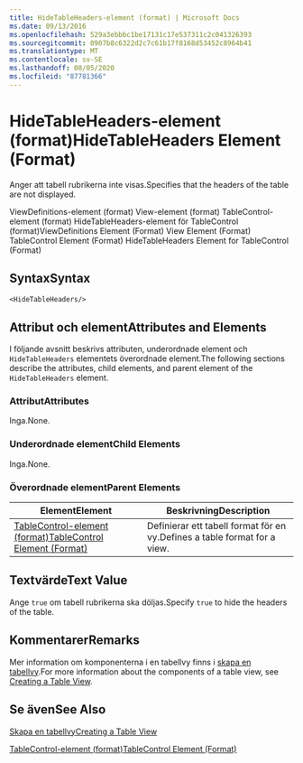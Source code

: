 ```yaml
---
title: HideTableHeaders-element (format) | Microsoft Docs
ms.date: 09/13/2016
ms.openlocfilehash: 529a3ebbbc1be17131c17e537311c2c041326393
ms.sourcegitcommit: 0907b8c6322d2c7c61b17f8168d53452c8964b41
ms.translationtype: MT
ms.contentlocale: sv-SE
ms.lasthandoff: 08/05/2020
ms.locfileid: "87781366"
---
```

# <a name="hidetableheaders-element-format"></a><span data-ttu-id="ba634-102">HideTableHeaders-element (format)</span><span class="sxs-lookup"><span data-stu-id="ba634-102">HideTableHeaders Element (Format)</span></span>

<span data-ttu-id="ba634-103">Anger att tabell rubrikerna inte visas.</span><span class="sxs-lookup"><span data-stu-id="ba634-103">Specifies that the headers of the table are not displayed.</span></span>

<span data-ttu-id="ba634-104">ViewDefinitions-element (format) View-element (format) TableControl-element (format) HideTableHeaders-element för TableControl (format)</span><span class="sxs-lookup"><span data-stu-id="ba634-104">ViewDefinitions Element (Format) View Element (Format) TableControl Element (Format) HideTableHeaders Element for TableControl (Format)</span></span>

## <a name="syntax"></a><span data-ttu-id="ba634-105">Syntax</span><span class="sxs-lookup"><span data-stu-id="ba634-105">Syntax</span></span>

```vb
<HideTableHeaders/>
```

## <a name="attributes-and-elements"></a><span data-ttu-id="ba634-106">Attribut och element</span><span class="sxs-lookup"><span data-stu-id="ba634-106">Attributes and Elements</span></span>

<span data-ttu-id="ba634-107">I följande avsnitt beskrivs attributen, underordnade element och `HideTableHeaders` elementets överordnade element.</span><span class="sxs-lookup"><span data-stu-id="ba634-107">The following sections describe the attributes, child elements, and parent element of the `HideTableHeaders` element.</span></span>

### <a name="attributes"></a><span data-ttu-id="ba634-108">Attribut</span><span class="sxs-lookup"><span data-stu-id="ba634-108">Attributes</span></span>

<span data-ttu-id="ba634-109">Inga.</span><span class="sxs-lookup"><span data-stu-id="ba634-109">None.</span></span>

### <a name="child-elements"></a><span data-ttu-id="ba634-110">Underordnade element</span><span class="sxs-lookup"><span data-stu-id="ba634-110">Child Elements</span></span>

<span data-ttu-id="ba634-111">Inga.</span><span class="sxs-lookup"><span data-stu-id="ba634-111">None.</span></span>

### <a name="parent-elements"></a><span data-ttu-id="ba634-112">Överordnade element</span><span class="sxs-lookup"><span data-stu-id="ba634-112">Parent Elements</span></span>

|<span data-ttu-id="ba634-113">Element</span><span class="sxs-lookup"><span data-stu-id="ba634-113">Element</span></span>|<span data-ttu-id="ba634-114">Beskrivning</span><span class="sxs-lookup"><span data-stu-id="ba634-114">Description</span></span>|
|-------------|-----------------|
|[<span data-ttu-id="ba634-115">TableControl-element (format)</span><span class="sxs-lookup"><span data-stu-id="ba634-115">TableControl Element (Format)</span></span>](./tablecontrol-element-format.md)|<span data-ttu-id="ba634-116">Definierar ett tabell format för en vy.</span><span class="sxs-lookup"><span data-stu-id="ba634-116">Defines a table format for a view.</span></span>|

## <a name="text-value"></a><span data-ttu-id="ba634-117">Textvärde</span><span class="sxs-lookup"><span data-stu-id="ba634-117">Text Value</span></span>

<span data-ttu-id="ba634-118">Ange `true` om tabell rubrikerna ska döljas.</span><span class="sxs-lookup"><span data-stu-id="ba634-118">Specify `true` to hide the headers of the table.</span></span>

## <a name="remarks"></a><span data-ttu-id="ba634-119">Kommentarer</span><span class="sxs-lookup"><span data-stu-id="ba634-119">Remarks</span></span>

<span data-ttu-id="ba634-120">Mer information om komponenterna i en tabellvy finns i [skapa en tabellvy](./creating-a-table-view.md).</span><span class="sxs-lookup"><span data-stu-id="ba634-120">For more information about the components of a table view, see [Creating a Table View](./creating-a-table-view.md).</span></span>

## <a name="see-also"></a><span data-ttu-id="ba634-121">Se även</span><span class="sxs-lookup"><span data-stu-id="ba634-121">See Also</span></span>

[<span data-ttu-id="ba634-122">Skapa en tabellvy</span><span class="sxs-lookup"><span data-stu-id="ba634-122">Creating a Table View</span></span>](./creating-a-table-view.md)

[<span data-ttu-id="ba634-123">TableControl-element (format)</span><span class="sxs-lookup"><span data-stu-id="ba634-123">TableControl Element (Format)</span></span>](./tablecontrol-element-format.md)
